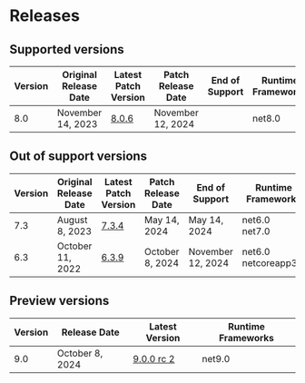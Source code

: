 # Releases

## Supported versions

| Version | Original Release Date | Latest Patch Version | Patch Release Date | End of Support | Runtime Frameworks |
| --- | --- | --- | --- | --- | --- |
| 8.0 | November 14, 2023 | [8.0.6](https://github.com/dotnet/dotnet-monitor/releases/tag/v8.0.6) | November 12, 2024 |  | net8.0 |


## Out of support versions

| Version | Original Release Date | Latest Patch Version | Patch Release Date | End of Support | Runtime Frameworks |
| --- | --- | --- | --- | --- | --- |
| 7.3 | August 8, 2023 | [7.3.4](https://github.com/dotnet/dotnet-monitor/releases/tag/v7.3.4) | May 14, 2024 | May 14, 2024 | net6.0<br/>net7.0 |
| 6.3 | October 11, 2022 | [6.3.9](https://github.com/dotnet/dotnet-monitor/releases/tag/v6.3.9) | October 8, 2024 | November 12, 2024 | net6.0<br/>netcoreapp3.1 |


## Preview versions

| Version | Release Date | Latest Version | Runtime Frameworks |
| --- | --- | --- | --- |
| 9.0 | October 8, 2024 | [9.0.0 rc 2](https://github.com/dotnet/dotnet-monitor/releases/tag/v9.0.0-rc.2.24504.9) | net9.0 |


